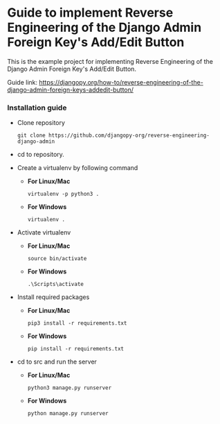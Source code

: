 # Guide to implement Reverse Engineering of the Django Admin Foreign Key's Add/Edit Button
This is the example project for implementing Reverse Engineering of the Django Admin Foreign Key's Add/Edit Button. 

Guide link: https://djangopy.org/how-to/reverse-engineering-of-the-django-admin-foreign-keys-addedit-button/



### Installation guide
- Clone repository

	`
	git clone https://github.com/djangopy-org/reverse-engineering-django-admin
	`

- cd to repository.

- Create a virtualenv by following command
	- **For Linux/Mac**
	
		`
		virtualenv -p python3 .
		`

	- **For Windows**

		`
			virtualenv .
		`

- Activate virtualenv

	- **For Linux/Mac**
	
		`
			source bin/activate
		`

	- **For Windows**

		`
			.\Scripts\activate
		`

- Install required packages

	- **For Linux/Mac**
		
		`
			pip3 install -r requirements.txt
		`

	- **For Windows**

		`
			pip install -r requirements.txt
		`

- cd to src and run the server
	
	- **For Linux/Mac**
		
		`
			python3 manage.py runserver
		`

	- **For Windows**

		`
			python manage.py runserver
		`
